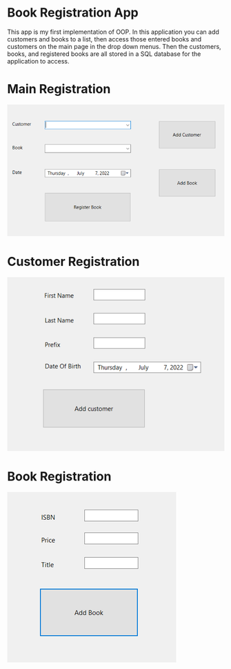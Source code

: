 # Book Registration App
This app is my first implementation of OOP. In this application you can add customers and books to a list, then access those entered books and customers on the main page in the drop down menus. Then the customers, books, and registered books are all stored in a SQL database for the application to access.

# Main Registration
![Book Registration 1](BookRegistration1.PNG)

# Customer Registration
![Book Registration 2](BookRegistration2.PNG)

# Book Registration
![Book Registration 3](BookRegistration3.PNG)
